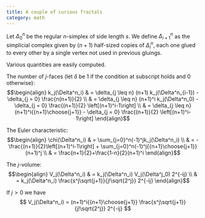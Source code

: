 ```yaml
---
title: A couple of curious fractals
category: math
---
```


Let $\Delta^n_0$ be the regular $n$-simplex of side length $s$.
We define $\Delta^n_{i+1}$ as the simplicial complex given by $(n+1)$ half-sized copies of $\Delta^n_i$, each one glued to every other by a single vertex not used in previous gluings.

Various quantities are easily computed.

The number of $j$-faces (let $\delta$ be $1$ if the condition at subscript holds and $0$ otherwise):
$$\begin{align}
k_j(\Delta^n_i)
& = \delta_{j \leq n} (n+1) k_j(\Delta^n_{i-1}) -
    \delta_{j =    0} \frac{n(n+1)}{2} \\
& = \delta_{j \leq n} (n+1)^i k_j(\Delta^n_0) -
    \delta_{j =    0} \frac{(n+1)}{2} \left[(n+1)^i-1\right] \\
& = \delta_{j \leq n} (n+1)^i{{n+1}\choose{j+1}} -
    \delta_{j =    0} \frac{(n+1)}{2} \left[(n+1)^i-1\right]
\end{align}$$

The Euler characteristic:
$$\begin{align}
\chi(\Delta^n_i)
& = \sum_{j=0}^n(-1)^jk_j(\Delta^n_i) \\
& = -\frac{(n+1)}{2}\left[(n+1)^i-1\right] + \sum_{j=0}^n(-1)^j{{n+1}\choose{j+1}}(n+1)^j \\
& = \frac{n+1}{2}+\frac{1-n}{2}(n+1)^i
\end{align}$$

The $j$-volume:
$$\begin{align}
V_j(\Delta^n_i)
& = k_j(\Delta^n_i) V_j(\Delta^j_0) 2^{-ij} \\
& = k_j(\Delta^n_i) \frac{s^j\sqrt{j+1}}{j!\sqrt{2^j}} 2^{-ij}
\end{align}$$

If $j>0$ we have
$$
V_j(\Delta^n_i)
 = (n+1)^i{{n+1}\choose{j+1}} \frac{s^j\sqrt{j+1}}{j!\sqrt{2^j}} 2^{-ij}
$$
